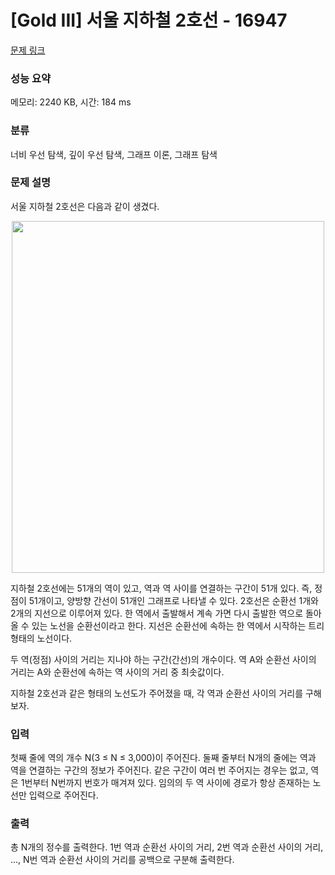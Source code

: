 # [Gold III] 서울 지하철 2호선 - 16947 

[문제 링크](https://www.acmicpc.net/problem/16947) 

### 성능 요약

메모리: 2240 KB, 시간: 184 ms

### 분류

너비 우선 탐색, 깊이 우선 탐색, 그래프 이론, 그래프 탐색

### 문제 설명

<p>서울 지하철 2호선은 다음과 같이 생겼다.</p>

<p style="text-align: center;"><img alt="" src="https://upload.acmicpc.net/c7f4e70a-f1d0-4f11-8eb1-91a3baedc002/-/preview/" style="width: 500px; height: 563px;"></p>

<p>지하철 2호선에는 51개의 역이 있고, 역과 역 사이를 연결하는 구간이 51개 있다. 즉, 정점이 51개이고, 양방향 간선이 51개인 그래프로 나타낼 수 있다. 2호선은 순환선 1개와 2개의 지선으로 이루어져 있다. 한 역에서 출발해서 계속 가면 다시 출발한 역으로 돌아올 수 있는 노선을 순환선이라고 한다. 지선은 순환선에 속하는 한 역에서 시작하는 트리 형태의 노선이다.</p>

<p>두 역(정점) 사이의 거리는 지나야 하는 구간(간선)의 개수이다. 역 A와 순환선 사이의 거리는 A와 순환선에 속하는 역 사이의 거리 중 최솟값이다.</p>

<p>지하철 2호선과 같은 형태의 노선도가 주어졌을 때, 각 역과 순환선 사이의 거리를 구해보자.</p>

### 입력 

 <p>첫째 줄에 역의 개수 N(3 ≤ N ≤ 3,000)이 주어진다. 둘째 줄부터 N개의 줄에는 역과 역을 연결하는 구간의 정보가 주어진다. 같은 구간이 여러 번 주어지는 경우는 없고, 역은 1번부터 N번까지 번호가 매겨져 있다. 임의의 두 역 사이에 경로가 항상 존재하는 노선만 입력으로 주어진다.</p>

### 출력 

 <p>총 N개의 정수를 출력한다. 1번 역과 순환선 사이의 거리, 2번 역과 순환선 사이의 거리, ..., N번 역과 순환선 사이의 거리를 공백으로 구분해 출력한다.</p>

